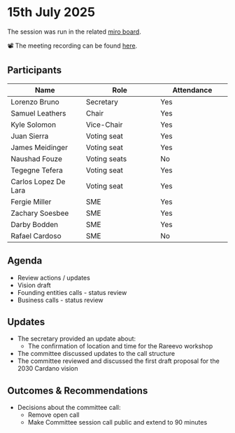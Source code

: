 # 15th July 2025

The session was run in the related [miro board](https://miro.com/app/board/uXjVKro_lxs=/).&#x20;

📽️ The meeting recording can be found [here](https://drive.google.com/file/d/1ClpUb999ngPRnuxyhZxfHwk7aPvDFn3M/view).

## Participants

<table><thead><tr><th width="213.19140625">Name</th><th width="212.27734375">Role</th><th width="185.14453125">Attendance</th></tr></thead><tbody><tr><td>Lorenzo Bruno</td><td>Secretary</td><td>Yes</td></tr><tr><td>Samuel Leathers</td><td>Chair</td><td>Yes</td></tr><tr><td>Kyle Solomon</td><td>Vice-Chair</td><td>Yes</td></tr><tr><td>Juan Sierra</td><td>Voting seat</td><td>Yes</td></tr><tr><td>James Meidinger</td><td>Voting seat</td><td>Yes</td></tr><tr><td>Naushad Fouze </td><td>Voting seats</td><td>No</td></tr><tr><td>Tegegne Tefera</td><td>Voting seat</td><td>Yes</td></tr><tr><td>Carlos Lopez De Lara</td><td>Voting seat</td><td>Yes</td></tr><tr><td>Fergie Miller</td><td>SME</td><td>Yes</td></tr><tr><td>Zachary Soesbee</td><td>SME</td><td>Yes</td></tr><tr><td>Darby Bodden</td><td>SME</td><td>Yes</td></tr><tr><td>Rafael Cardoso</td><td>SME</td><td>No</td></tr></tbody></table>

## Agenda

* Review actions / updates
* Vision draft
* Founding entities calls - status review
* Business calls - status review

## Updates

* The secretary provided an update about:
  * The confirmation of location and time for the Rareevo workshop
* The committee discussed updates to the call structure
* The committee reviewed and discussed the first draft proposal for the 2030 Cardano vision

## Outcomes & Recommendations

* Decisions about the committee call:
  * Remove open call
  * Make Committee session call public and extend to 90 minutes
